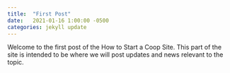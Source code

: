 ```yaml
---
title:  "First Post"
date:   2021-01-16 1:00:00 -0500
categories: jekyll update
---
```


Welcome to the first post of the How to Start a Coop Site. This part of the site is intended to be where we will post updates and news relevant to the topic.
